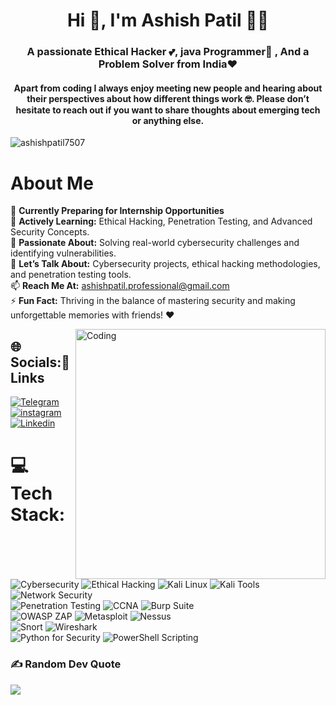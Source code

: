   
<h1 align="center">Hi 👋,<b> I'm Ashish Patil</b> 🧑‍💻</h1>
<h3 align="center">A passionate Ethical Hacker 💕, java Programmer🙌 , And a Problem Solver from India❤️</h3>
<h4 align="center">Apart from coding I always enjoy meeting new people and hearing about their perspectives about how different things work 🤓. Please don’t hesitate to reach out if you want to share thoughts about emerging tech or anything else.</h4>

<p align="left"> <img src="https://komarev.com/ghpvc/?username=ashishpatil7507&label=Profile%20views&color=0e75b6&style=flat" alt="ashishpatil7507" /> </p>

# About Me

🔭 **Currently Preparing for Internship Opportunities**  
🌱 **Actively Learning:** Ethical Hacking, Penetration Testing, and Advanced Security Concepts.  
🤔 **Passionate About:** Solving real-world cybersecurity challenges and identifying vulnerabilities.  
💬 **Let’s Talk About:** Cybersecurity projects, ethical hacking methodologies, and penetration testing tools.  
📫 **Reach Me At:** [ashishpatil.professional@gmail.com](mailto:ashishpatil.sknsits.comp@gmail.com)  
⚡ **Fun Fact:** Thriving in the balance of mastering security and making unforgettable memories with friends! ❤️  

<img align="right" alt="Coding" width="400" src="https://cdn.dribbble.com/users/1059583/screenshots/4171367/coding-freak.gif">




## 🌐 Socials:🔗 Links




<a  href="https://t.me/phoenixashok007"><img alt=" Telegram" src="https://img.shields.io/badge/Telegram-ff4d4d?style=for-the-badge&logo=telegram&logoColor=white"></a>
<a href="https://www.instagram.com/ashishpatil.officiall"><img  alt="instagram" src="https://img.shields.io/badge/instagram-ffd9b3?style=for-the-badge&logo=instagram&logoColor=red" />
<a href=https://www.linkedin.com/in/ashishpatil7507/><img alt=" Linkedin" src="https://img.shields.io/badge/Linkedin-%2300acee.svg?&style=for-the-badge&logo=Linkedin&logoColor=white&alt=Linkedin"></a>

<!-- <a  href="https://discord.com/users/758681549993541684"><img alt=" Discord" src="https://img.shields.io/badge/Discord-7289DA?style=for-the-badge&logo=discord&logoColor=white"> -->
<!-- <a  href="" target="_blank"><img alt="LinkedIn" src="https://img.shields.io/badge/linkedin%20-%230077B5.svg?&style=for-the-badge&logo=linkedin&logoColor=white" /></a> -->
</a>

   
   



# 💻 Tech Stack:
![Cybersecurity](https://img.shields.io/badge/Cybersecurity-%2300A86B.svg?style=flat&logo=security&logoColor=white) ![Ethical Hacking](https://img.shields.io/badge/Ethical-Hacking-%23E34F26.svg?style=flat&logo=hackerone&logoColor=white)  ![Kali Linux](https://img.shields.io/badge/Kali-Linux-%23007ACC.svg?style=flat&logo=linux&logoColor=white)  ![Kali Tools](https://img.shields.io/badge/Kali-Tools-%23F0DB4F.svg?style=flat&logo=linux&logoColor=black)  ![Network Security](https://img.shields.io/badge/Network-Security-%2300BFFF.svg?style=flat&logo=internet-security&logoColor=white)  
![Penetration Testing](https://img.shields.io/badge/Penetration-Testing-%234285F4.svg?style=flat&logo=penetration-testing&logoColor=white)  ![CCNA](https://img.shields.io/badge/CCNA-%23FF5733.svg?style=flat&logo=cisco&logoColor=white)  ![Burp Suite](https://img.shields.io/badge/Burp-Suite-%23F7462E.svg?style=flat&logo=burpsuite&logoColor=white)  
![OWASP ZAP](https://img.shields.io/badge/OWASP-ZAP-%23FF5733.svg?style=flat&logo=zapier&logoColor=white)  ![Metasploit](https://img.shields.io/badge/Metasploit-%230081CB.svg?style=flat&logo=metasploit&logoColor=white)  ![Nessus](https://img.shields.io/badge/Nessus-%234A90E2.svg?style=flat&logo=nessus&logoColor=white)  
![Snort](https://img.shields.io/badge/Snort-%23FFC300.svg?style=flat&logo=snort&logoColor=black)  ![Wireshark](https://img.shields.io/badge/Wireshark-%2300AEEF.svg?style=flat&logo=wireshark&logoColor=white)  
![Python for Security](https://img.shields.io/badge/Python-for%20Security-%233776AB.svg?style=flat&logo=python&logoColor=white)  ![PowerShell Scripting](https://img.shields.io/badge/PowerShell-Scripting-%23007ACC.svg?style=flat&logo=powershell&logoColor=white)  

### ✍️ Random Dev Quote
![](https://quotes-github-readme.vercel.app/api?type=horizontal&theme=radical)

